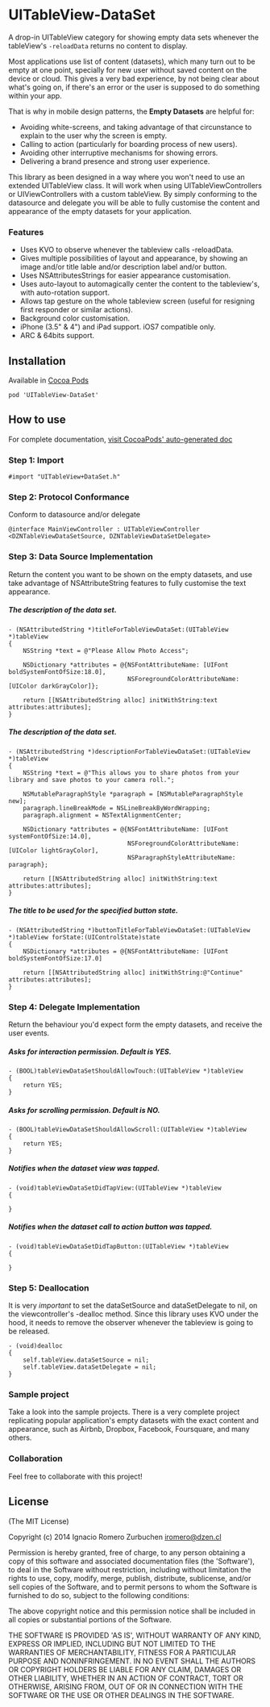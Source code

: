 UITableView-DataSet
===================

A drop-in UITableView category for showing empty data sets whenever the tableView's `-reloadData` returns no content to display.

Most applications use list of content (datasets), which many turn out to be empty at one point, specially for new user without saved content on the device or cloud. This gives a very bad experience, by not being clear about what's going on, if there's an error or the user is supposed to do something within your app.

That is why in mobile design patterns, the **Empty Datasets** are helpful for:
- Avoiding white-screens, and taking advantage of that circunstance to explain to the user why the screen is empty.
- Calling to action (particularly for boarding process of new users).
- Avoiding other interruptive mechanisms for showing errors.
- Delivering a brand presence and strong user experience.

This library as been designed in a way where you won't need to use an extended UITableView class. It will work when using UITableViewControllers or UIViewControllers with a custom tableView.
By simply conforming to the datasource and delegate you will be able to fully customise the content and appearance of the empty datasets for your application.

### Features
* Uses KVO to observe whenever the tableview calls -reloadData.
* Gives multiple possibilities of layout and appearance, by showing an image and/or title lable and/or description label and/or button.
* Uses NSAttributesStrings for easier appearance customisation.
* Uses auto-layout to automagically center the content to the tableview's, with auto-rotation support.
* Allows tap gesture on the whole tableview screen (useful for resigning first responder or similar actions).
* Background color customisation.
* iPhone (3.5" & 4") and iPad support. iOS7 compatible only.
* ARC & 64bits support.

## Installation

Available in [Cocoa Pods](http://cocoapods.org/?q=UITableView-DataSet)
```
pod 'UITableView-DataSet'
```

## How to use
For complete documentation, [visit CocoaPods' auto-generated doc](http://cocoadocs.org/docsets/UITableView-DataSet/)

### Step 1: Import
```
#import "UITableView+DataSet.h"
```

### Step 2: Protocol Conformance
Conform to datasource and/or delegate
```
@interface MainViewController : UITableViewController <DZNTableViewDataSetSource, DZNTableViewDataSetDelegate>
```

### Step 3: Data Source Implementation
Return the content you want to be shown on the empty datasets, and use take advantage of NSAttributeString features to fully customise the text appearance.

##### The description of the data set.
```
- (NSAttributedString *)titleForTableViewDataSet:(UITableView *)tableView
{
    NSString *text = @"Please Allow Photo Access";
    
    NSDictionary *attributes = @{NSFontAttributeName: [UIFont boldSystemFontOfSize:18.0],
                                 NSForegroundColorAttributeName: [UIColor darkGrayColor]};
    
    return [[NSAttributedString alloc] initWithString:text attributes:attributes];
}
```

##### The description of the data set.
```
- (NSAttributedString *)descriptionForTableViewDataSet:(UITableView *)tableView
{
    NSString *text = @"This allows you to share photos from your library and save photos to your camera roll.";
    
    NSMutableParagraphStyle *paragraph = [NSMutableParagraphStyle new];
    paragraph.lineBreakMode = NSLineBreakByWordWrapping;
    paragraph.alignment = NSTextAlignmentCenter;
    
    NSDictionary *attributes = @{NSFontAttributeName: [UIFont systemFontOfSize:14.0],
                                 NSForegroundColorAttributeName: [UIColor lightGrayColor],
                                 NSParagraphStyleAttributeName: paragraph};
                                 
    return [[NSAttributedString alloc] initWithString:text attributes:attributes];                      
}
```

##### The title to be used for the specified button state.
```
- (NSAttributedString *)buttonTitleForTableViewDataSet:(UITableView *)tableView forState:(UIControlState)state
{
    NSDictionary *attributes = @{NSFontAttributeName: [UIFont boldSystemFontOfSize:17.0]

    return [[NSAttributedString alloc] initWithString:@"Continue" attributes:attributes];
}
```

### Step 4: Delegate Implementation
Return the behaviour you'd expect form the empty datasets, and receive the user events.

##### Asks for interaction permission. Default is YES.
```
- (BOOL)tableViewDataSetShouldAllowTouch:(UITableView *)tableView
{
    return YES;
}
```

##### Asks for scrolling permission. Default is NO.
```
- (BOOL)tableViewDataSetShouldAllowScroll:(UITableView *)tableView
{
    return YES;
}
```

##### Notifies when the dataset view was tapped.
```
- (void)tableViewDataSetDidTapView:(UITableView *)tableView
{
    
}
```

##### Notifies when the dataset call to action button was tapped.
```
- (void)tableViewDataSetDidTapButton:(UITableView *)tableView
{
    
}
```

### Step 5: Deallocation
It is very *important* to set the dataSetSource and dataSetDelegate to nil, on the viewcontroller's -dealloc method. Since this library uses KVO under the hood, it needs to remove the observer whenever the tableview is going to be released.

```
- (void)dealloc
{
    self.tableView.dataSetSource = nil;
    self.tableView.dataSetDelegate = nil;
}
```

### Sample project
Take a look into the sample projects. There is a very complete project replicating popular application's empty datasets with the exact content and appearance, such as Airbnb, Dropbox, Facebook, Foursquare, and many others.

### Collaboration
Feel free to collaborate with this project!

## License
(The MIT License)

Copyright (c) 2014 Ignacio Romero Zurbuchen <iromero@dzen.cl>

Permission is hereby granted, free of charge, to any person obtaining a copy of this software and associated documentation files (the 'Software'), to deal in the Software without restriction, including without limitation the rights to use, copy, modify, merge, publish, distribute, sublicense, and/or sell copies of the Software, and to permit persons to whom the Software is furnished to do so, subject to the following conditions:

The above copyright notice and this permission notice shall be included in all copies or substantial portions of the Software.

THE SOFTWARE IS PROVIDED 'AS IS', WITHOUT WARRANTY OF ANY KIND, EXPRESS OR IMPLIED, INCLUDING BUT NOT LIMITED TO THE WARRANTIES OF MERCHANTABILITY, FITNESS FOR A PARTICULAR PURPOSE AND NONINFRINGEMENT. IN NO EVENT SHALL THE AUTHORS OR COPYRIGHT HOLDERS BE LIABLE FOR ANY CLAIM, DAMAGES OR OTHER LIABILITY, WHETHER IN AN ACTION OF CONTRACT, TORT OR OTHERWISE, ARISING FROM, OUT OF OR IN CONNECTION WITH THE SOFTWARE OR THE USE OR OTHER DEALINGS IN THE SOFTWARE.
